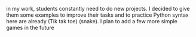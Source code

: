 in my work, students constantly need to do new projects.
I decided to give them some examples to improve their tasks and to practice Python syntax
here are already (Tik tak toe) (snake).
I plan to add a few more simple games in the future
